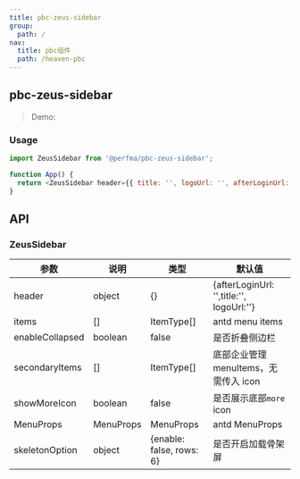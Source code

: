```yaml
---
title: pbc-zeus-sidebar
group:
  path: /
nav:
  title: pbc组件
  path: /heaven-pbc
---
```


## pbc-zeus-sidebar

> Demo:

<code src="./demo/index.tsx"></code>

### Usage

```js
import ZeusSidebar from '@perfma/pbc-zeus-sidebar';

function App() {
  return <ZeusSidebar header={{ title: '', logoUrl: '', afterLoginUrl: '' }} />;
}
```

## API

### ZeusSidebar

| 参数      | 说明                                                           | 类型          | 默认值 | 
| - | - | - | - |
| header | object | {} | {afterLoginUrl: '',title:'', logoUrl:''}|
|items | [] | ItemType[]| antd menu items|
|enableCollapsed | boolean| false | 是否折叠侧边栏
|secondaryItems | []| ItemType[] | 底部企业管理 menuItems，无需传入 icon
|showMoreIcon| boolean| false | 是否展示底部`more` icon
|MenuProps| MenuProps| MenuProps | antd MenuProps
|skeletonOption| object | {enable: false, rows: 6} | 是否开启加载骨架屏
